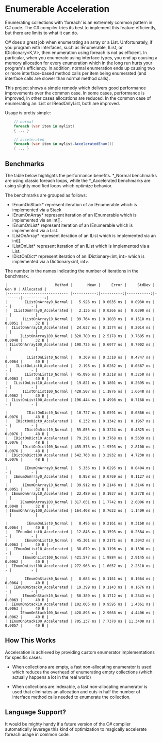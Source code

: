 # Enumerable Acceleration

Enumerating collections with 'foreach' is an extremely common pattern in C# code.
The C# compiler tries its best to implement this feature efficiently, but there are
limits to what it can do.

C# does a great job when enumerating an array or a List<T>. Unfortunately, if you program
with interfaces, such as IEnumerable<T>, IList<T>, or IDictionary<K,V>, then enumeration using
foreach is not as efficient. In particular, when you enumerate using interface types, you end
up causing a memory allocation for every enumeration which in the long run hurts your program's
efficiency. In addition, normal enumeration ends up causing two or more interface-based method
calls per item being enumerated (and interface calls are slower than normal method calls).

This project shows a simple remedy which delivers good performance improvements over the common
case. In some cases, performance is improved, in other cases allocations are reduced. In 
the common case of enumerating an IList or IReadOnlyList, both are improved.

Usage is pretty simple:

```csharp
	// normal
	foreach (var item in mylist)
	{ ... }

	// accelerated
	foreach (var item in mylist.AcceleratedEnum())
	{ ... }
```

## Benchmarks

The table below highlights the performance benefits. *_Normal benchmarks are using classic foreach
loops, while the *_Accelerated benchmarks are using slighty modified loops which optimize behavior.

The benchmarks are grouped as follows:

* IEnumOnStack* represent iteration of an IEnumerable<int> which is implemented via a Stack<int>
* IEnumOnArray* represent iteration of an IEnumerable<int> which is implemented via an int[].
* IEnumOnList* represent iteration of an IEnumerable<int> which is implemented via a List<int>.
* IListOnArray* represent iteration of an IList<int> which is implemented via an int[].
* IListOnList* represent iteration of an IList<int> which is implemented via a List<int>.
* IDictOnDict* represent iteration of an IDictionary<int, int> which is implemented via a Dictionary<int, int>.

The number in the names indicating the number of iterations in the benchmark.

```
|                      Method |       Mean |     Error |     StdDev |  Gen 0 | Allocated |
|---------------------------- |-----------:|----------:|-----------:|-------:|----------:|
|        IListOnArray0_Normal |   5.926 ns | 0.0635 ns |  0.0930 ns |      - |         - |
|   IListOnArray0_Accelerated |   2.136 ns | 0.0266 ns |  0.0390 ns |      - |         - |
|       IListOnArray10_Normal |  39.764 ns | 0.1083 ns |  0.1518 ns | 0.0051 |      32 B |
|  IListOnArray10_Accelerated |  24.637 ns | 0.1374 ns |  0.2014 ns |      - |         - |
|      IListOnArray100_Normal | 320.780 ns | 2.5178 ns |  3.7685 ns | 0.0048 |      32 B |
| IListOnArray100_Accelerated | 198.725 ns | 0.6077 ns |  0.7902 ns |      - |         - |

|         IListOnList0_Normal |   9.369 ns | 0.3310 ns |  0.4747 ns | 0.0064 |      40 B |
|    IListOnList0_Accelerated |   2.198 ns | 0.0262 ns |  0.0367 ns |      - |         - |
|        IListOnList10_Normal |  45.096 ns | 0.2318 ns |  0.3250 ns | 0.0063 |      40 B |
|   IListOnList10_Accelerated |  19.821 ns | 0.1801 ns |  0.2695 ns |      - |         - |
|       IListOnList100_Normal | 420.507 ns | 1.1876 ns |  1.6648 ns | 0.0062 |      40 B |
|  IListOnList100_Accelerated | 196.444 ns | 0.4998 ns |  0.7168 ns |      - |         - |

|         IDictOnDict0_Normal |  10.727 ns | 0.0591 ns |  0.0866 ns | 0.0076 |      48 B |
|    IDictOnDict0_Accelerated |   6.232 ns | 0.1342 ns |  0.1967 ns |      - |         - |
|        IDictOnDict10_Normal |  55.055 ns | 0.3224 ns |  0.4825 ns | 0.0076 |      48 B |
|   IDictOnDict10_Accelerated |  79.291 ns | 0.3768 ns |  0.5639 ns | 0.0076 |      48 B |
|       IDictOnDict100_Normal | 455.573 ns | 1.9593 ns |  2.8100 ns | 0.0076 |      48 B |
|  IDictOnDict100_Accelerated | 542.763 ns | 3.2932 ns |  4.7230 ns | 0.0076 |      48 B |

|        IEnumOnArray0_Normal |   5.336 ns | 0.0295 ns |  0.0404 ns |      - |         - |
|   IEnumOnArray0_Accelerated |   8.958 ns | 0.0769 ns |  0.1127 ns |      - |         - |
|       IEnumOnArray10_Normal |  39.912 ns | 0.2146 ns |  0.3146 ns | 0.0051 |      32 B |
|  IEnumOnArray10_Accelerated |  22.489 ns | 0.1937 ns |  0.2778 ns |      - |         - |
|      IEnumOnArray100_Normal | 317.651 ns | 1.7742 ns |  2.6006 ns | 0.0048 |      32 B |
| IEnumOnArray100_Accelerated | 164.408 ns | 0.7622 ns |  1.1409 ns |      - |         - |

|         IEnumOnList0_Normal |   8.495 ns | 0.2161 ns |  0.3168 ns | 0.0064 |      40 B |
|    IEnumOnList0_Accelerated |  12.843 ns | 0.1593 ns |  0.2384 ns |      - |         - |
|        IEnumOnList10_Normal |  45.361 ns | 0.2171 ns |  0.3043 ns | 0.0063 |      40 B |
|   IEnumOnList10_Accelerated |  38.079 ns | 0.1196 ns |  0.1596 ns |      - |         - |
|       IEnumOnList100_Normal | 421.577 ns | 1.9884 ns |  2.9145 ns | 0.0062 |      40 B |
|  IEnumOnList100_Accelerated | 272.963 ns | 1.6057 ns |  2.2510 ns |      - |         - |

|        IEnumOnStack0_Normal |   8.683 ns | 0.1161 ns |  0.1664 ns | 0.0064 |      40 B |
|   IEnumOnStack0_Accelerated |  19.399 ns | 0.1143 ns |  0.1676 ns |      - |         - |
|       IEnumOnStack10_Normal |  50.389 ns | 0.1712 ns |  0.2343 ns | 0.0063 |      40 B |
|  IEnumOnStack10_Accelerated | 102.005 ns | 0.9595 ns |  1.4361 ns | 0.0063 |      40 B |
|      IEnumOnStack100_Normal | 428.895 ns | 2.9668 ns |  4.4406 ns | 0.0062 |      40 B |
| IEnumOnStack100_Accelerated | 705.237 ns | 7.7370 ns | 11.3408 ns | 0.0057 |      40 B |
```

## How This Works

Acceleration is achieved by providing custom enumerator implementations for specific cases:

* When collections are empty, a fast non-allocating enumerator is used which reduces the overhead of enumerating empty collections
(which actually happens a lot in the real world)

* When collections are indexable, a fast non-allocating enumerator is used that eliminates an allocation and cuts in half the number
of interface method calls needed to enumerate the collection.

## Language Support?

It would be mighty handy if a future version of the C# compiler automatically leverage this kind of optimization
to magically accelerate foreach usage in common code.

